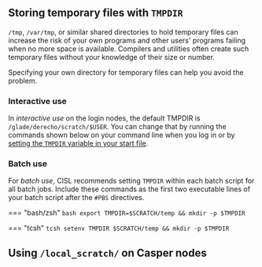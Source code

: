 ## Storing temporary files with `TMPDIR`

`/tmp`, `/var/tmp`, or similar shared directories to
hold temporary files can increase the risk of your own programs and
other users' programs failing when no more space is available. Compilers
and utilities often create such temporary files without your knowledge
of their size or number.

Specifying your own directory for temporary files can help you avoid the
problem.


### Interactive use

In *interactive use* on the login nodes, the default TMPDIR
is `/glade/derecho/scratch/$USER`. You can change that by running the
commands shown below on your command line when you log in or
by [setting the `TMPDIR` variable in your start file](../environment-and-software/user-environment/customizing.md).

### Batch use

For *batch use*, CISL recommends setting `TMPDIR` within each batch script
for all batch jobs. Include these commands as the first two executable
lines of your batch script after the `#PBS` directives.

=== "bash/zsh"
    ```bash
    export TMPDIR=$SCRATCH/temp && mkdir -p $TMPDIR
    ```

=== "tcsh"
    ```tcsh
    setenv TMPDIR $SCRATCH/temp && mkdir -p $TMPDIR
    ```

## Using `/local_scratch/` on Casper nodes
